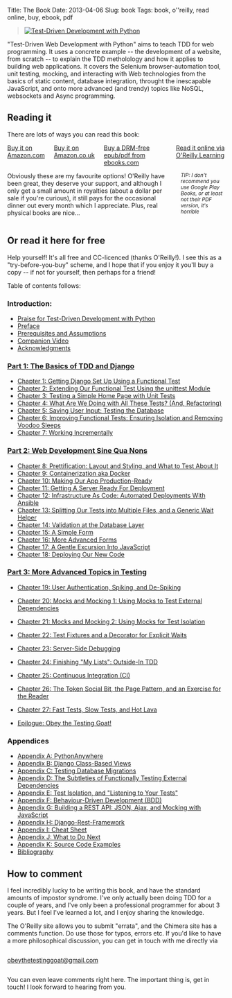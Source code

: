 Title: The Book
Date: 2013-04-06
Slug: book
Tags: book, o''reilly, read online, buy, ebook, pdf

<div class="right">
    <blockquote>
        <a href="http://shop.oreilly.com/product/0636920051091.do" target="_top">
            <img src="https://akamaicovers.oreilly.com/images/0636920029533/cat.gif" border="0" alt="Test-Driven Development with Python"/>
        </a>
    </blockquote>
</div>

"Test-Driven Web Development with Python" aims to teach TDD for web
programming. It uses a concrete example -- the development of a website,
from scratch -- to explain the TDD metholology and how it applies to 
building web applications. It covers the Selenium browser-automation tool,
unit testing, mocking, and interacting with Web technologies from the basics of
static content, database integration, throught the inescapable JavaScript, and
onto more advanced (and trendy) topics like NoSQL, websockets and Async
programming.


Reading it
----------

There are lots of ways you can read this book:

<div class="row">
  <div class="large-3 columns">
    <a class="button" href="http://amzn.to/2vl4B6O" target="_top">
      Buy it on Amazon.com
    </a>
    <a class="button" href="http://amzn.to/2wJTxOn" target="_top">
      Buy it on Amazon.co.uk
    </a>
    <a class="button" href="http://www.ebooks.com/95836888/test-driven-development-with-python/percival-harry-j-w/" target="_top">
      Buy a DRM-free epub/pdf from ebooks.com
    </a>
    <a class="button" href="https://learning.oreilly.com/library/view/test-driven-development-with/9781098148706/" target="_top">
      Read it online via O'Reilly Learning
    </a>
  </div>

  <div class="large-9 columns">
    <p>
      Obviously these are my favourite options!  O'Reilly have been
      great, they deserve your support, and although I only get a
      small amount in royalties (about a dollar per sale if
      you're curious), it still pays for the occasional dinner
      out every month which I appreciate.  Plus, real physical
      books are nice... 
    </p>
    <p>
      <small><i>TIP: I don't recommend you use Google Play Books, or at least not their PDF version, it's horrible</i></small>
    </p>
  </div>
</div>

<h2 id="toc">Or read it here for free</h2>

Help yourself!
It's all free and CC-licenced (thanks O'Reilly!). 
I see this as a "try-before-you-buy" scheme, and I hope
that if you enjoy it you'll buy a copy -- if not for
yourself, then perhaps for a friend!

Table of contents follows:


### Introduction:
* [Praise for Test-Driven Development with Python](/book/praise.forbook.html)
* [Preface](/book/preface.html)
* [Prerequisites and Assumptions](/book/pre-requisite-installations.html)
* [Companion Video](/book/video_plug.html)
* [Acknowledgments](/book/acknowledgments.html)

### [Part 1: The Basics of TDD and Django](/book/part1.forbook.html)

* [Chapter 1: Getting Django Set Up Using a Functional Test](/book/chapter_01.html)
* [Chapter 2: Extending Our Functional Test Using the unittest Module](/book/chapter_02_unittest.html)
* [Chapter 3: Testing a Simple Home Page with Unit Tests](/book/chapter_03_unit_test_first_view.html)
* [Chapter 4: What Are We Doing with All These Tests? (And, Refactoring)](/book/chapter_04_philosophy_and_refactoring.html)
* [Chapter 5: Saving User Input: Testing the Database](/book/chapter_05_post_and_database.html)
* [Chapter 6: Improving Functional Tests: Ensuring Isolation and Removing Voodoo Sleeps](/book/chapter_06_explicit_waits_1.html)
* [Chapter 7: Working Incrementally](/book/chapter_07_working_incrementally.html)



### [Part 2: Web Development Sine Qua Nons](/book/part2.forbook.html)

* [Chapter 8: Prettification: Layout and Styling, and What to Test About It](/book/chapter_08_prettification.html)
* [Chapter 9: Containerization aka Docker](/book/chapter_09_docker.html)
* [Chapter 10: Making Our App Production-Ready](/book/chapter_10_production_readiness.html)
* [Chapter 11: Getting A Server Ready For Deployment](/book/chapter_11_server_prep.html)
* [Chapter 12: Infrastructure As Code: Automated Deployments With Ansible](/book/chapter_12_ansible.html)
* [Chapter 13: Splitting Our Tests into Multiple Files, and a Generic Wait Helper](/book/chapter_13_organising_test_files.html)
* [Chapter 14: Validation at the Database Layer](/book/chapter_14_database_layer_validation.html)
* [Chapter 15: A Simple Form](/book/chapter_15_simple_form.html)
* [Chapter 16: More Advanced Forms](/book/chapter_16_advanced_forms.html)
* [Chapter 17: A Gentle Excursion Into JavaScript](/book/chapter_17_javascript.html)
* [Chapter 18: Deploying Our New Code](/book/chapter_18_second_deploy.html)



### [Part 3: More Advanced Topics in Testing](/book/part3.forbook.html)

* [Chapter 19: User Authentication, Spiking, and De-Spiking](/book/chapter_19_spiking_custom_auth.html)
* [Chapter 20: Mocks and Mocking 1: Using Mocks to Test External Dependencies](/book/chapter_20_mocking_1.html)
* [Chapter 21: Mocks and Mocking 2: Using Mocks for Test Isolation](/book/chapter_21_mocking_2.html)
* [Chapter 22: Test Fixtures and a Decorator for Explicit Waits](/book/chapter_22_fixtures_and_wait_decorator.html)
* [Chapter 23: Server-Side Debugging](/book/chapter_23_debugging_prod.html)
* [Chapter 24: Finishing "My Lists": Outside-In TDD](/book/chapter_24_outside_in.html)
* [Chapter 25: Continuous Integration (CI)](/book/chapter_25_CI.html)
* [Chapter 26: The Token Social Bit, the Page Pattern, and an Exercise for the Reader](/book/chapter_26_page_pattern.html)
* [Chapter 27: Fast Tests, Slow Tests, and Hot Lava](/book/chapter_27_hot_lava.html)

* [Epilogue: Obey the Testing Goat!](/book/epilogue.html)

### Appendices

* [Appendix A: PythonAnywhere](/book/appendix_I_PythonAnywhere.html)
* [Appendix B: Django Class-Based Views](/book/appendix_Django_Class-Based_Views.html)
* [Appendix C: Testing Database Migrations](/book/appendix_IV_testing_migrations.html)
* [Appendix D: The Subtleties of Functionally Testing External Dependencies](/book/appendix_fts_for_external_dependencies.html)
* [Appendix E: Test Isolation, and "Listening to Your Tests"](/book/appendix_purist_unit_tests.html)
* [Appendix F: Behaviour-Driven Development (BDD)](/book/appendix_bdd.html)
* [Appendix G: Building a REST API: JSON, Ajax, and Mocking with JavaScript](/book/appendix_rest_api.html)
* [Appendix H: Django-Rest-Framework](/book/appendix_DjangoRestFramework.html)
* [Appendix I: Cheat Sheet](/book/appendix_IX_cheat_sheet.html)
* [Appendix J: What to Do Next](/book/appendix_X_what_to_do_next.html)
* [Appendix K: Source Code Examples](/book/appendix_github_links.html)
* [Bibliography](/book/bibliography.html)



How to comment
--------------

I feel incredibly lucky to be writing this book, and have the standard amounts of
impostor syndrome. I've only actually been doing TDD for a couple of years, and I've
only been a professional programmer for about 3 years.  But I feel I've learned a lot,
and I enjoy sharing the knowledge.

The O'Reilly site allows you to submit "errata", and the Chimera site has a comments
function. Do use those for typos, errors etc.  If you'd like to have a more
philosophical discussion, you can get in touch with me directly via

<div class="small-3 small-centered columns">
    <p class="center-text">
        <a href="mailto:obeythetestinggoat@gmail.com">obeythetestinggoat@gmail.com</a>
    </p>
</div>

You can even leave comments right here.  The important thing is, get in touch!
I look forward to hearing from you.

